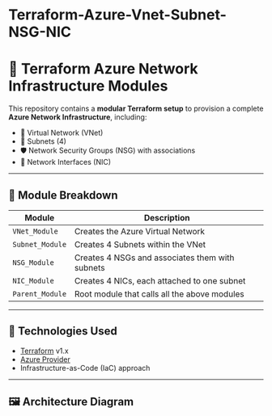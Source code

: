 # Terraform-Azure-Vnet-Subnet-NSG-NIC
# 🚀 Terraform Azure Network Infrastructure Modules

This repository contains a **modular Terraform setup** to provision a complete **Azure Network Infrastructure**, including:

- 🧱 Virtual Network (VNet)
- 🔹 Subnets (4)
- 🛡️ Network Security Groups (NSG) with associations
- 🔌 Network Interfaces (NIC)

---

## 📁 Module Breakdown

| Module         | Description                                    |
|----------------|------------------------------------------------|
| `VNet_Module`  | Creates the Azure Virtual Network              |
| `Subnet_Module`| Creates 4 Subnets within the VNet              |
| `NSG_Module`   | Creates 4 NSGs and associates them with subnets|
| `NIC_Module`   | Creates 4 NICs, each attached to one subnet    |
| `Parent_Module`| Root module that calls all the above modules   |

---

## 🧰 Technologies Used

- [Terraform](https://www.terraform.io/) v1.x
- [Azure Provider](https://registry.terraform.io/providers/hashicorp/azurerm/latest)
- Infrastructure-as-Code (IaC) approach

---

## 🖼️ Architecture Diagram

